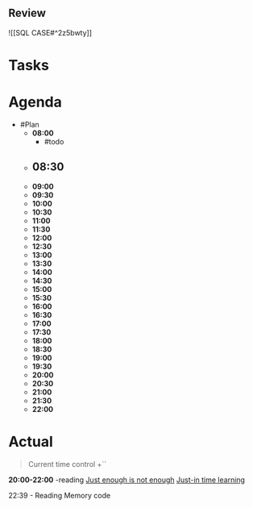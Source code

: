 
## Review
![[SQL CASE#^2z5bwty]]


# Tasks

# Agenda
- #Plan
	- **08:00**
		- #todo
	- **08:30**
		- 
	- **09:00**
	- **09:30**
	- **10:00**
	- **10:30**
	- **11:00**
	- **11:30**
	- **12:00**
	- **12:30**
	- **13:00**
	- **13:30**
	- **14:00**
	- **14:30**
	- **15:00**
	- **15:30**
	- **16:00**
	- **16:30**
	- **17:00**
	- **17:30**
	- **18:00**
	- **18:30**
	- **19:00**
	- **19:30**
	- **20:00**
	- **20:30**
	- **21:00**
	- **21:30**
	- **22:00**


# Actual
> Current time control +``

**20:00-22:00** -reading 
	[Just enough is not enough](https://medium.com/launch-school/the-dangers-of-learning-just-enough-6b7d6639320)
	[Just-in time learning](https://medium.com/launch-school/just-in-time-learning-f6a10886ddfe)
	
22:39 - Reading Memory code